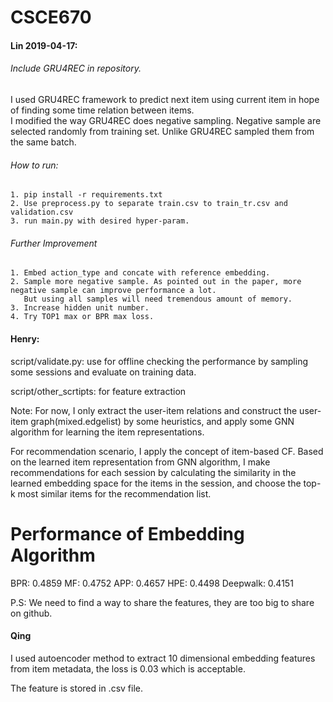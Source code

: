 # CSCE670
#### Lin 2019-04-17:  

###### Include GRU4REC in repository.   
I used GRU4REC framework to predict next item using current item in hope of
finding some time relation between items.   
I modified the way GRU4REC does negative sampling. Negative sample are selected
randomly from training set. Unlike GRU4REC sampled them from the same batch. 

###### How to run:
    1. pip install -r requirements.txt
    2. Use preprocess.py to separate train.csv to train_tr.csv and validation.csv
    3. run main.py with desired hyper-param.

###### Further Improvement
    1. Embed action_type and concate with reference embedding.
    2. Sample more negative sample. As pointed out in the paper, more negative sample can improve performance a lot.
       But using all samples will need tremendous amount of memory.
    3. Increase hidden unit number.
    4. Try TOP1 max or BPR max loss.

#### Henry:

script/validate.py: use for offline checking the performance by sampling some sessions and evaluate on training data.

script/other_scrtipts: for feature extraction

Note: For now, I only extract the user-item relations and construct the user-item graph(mixed.edgelist) by some heuristics, and apply some GNN algorithm for learning the item representations.

For recommendation scenario, I apply the concept of item-based CF. 
Based on the learned item representation from GNN algorithm, 
I make recommendations for each session  by calculating the similarity
in the learned embedding space for the items in the session, and choose the top-k
most similar items for the recommendation list.

# Performance of Embedding Algorithm
BPR: 0.4859
MF: 0.4752
APP: 0.4657
HPE: 0.4498
Deepwalk: 0.4151


P.S: We need to find a way to share the features, they are too big to share on github.

#### Qing
I used autoencoder method to extract 10 dimensional embedding features from item metadata, the loss is 0.03 which is acceptable.

The feature is stored in .csv file.
